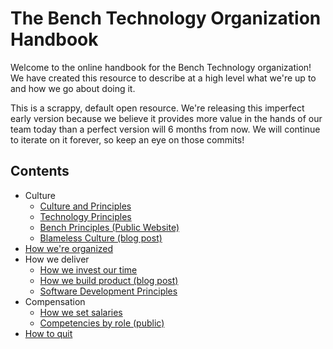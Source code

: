 # The Bench Technology Organization Handbook

Welcome to the online handbook for the Bench Technology organization! We have created this resource to describe at a high level what we're up to and how we go about doing it.

This is a scrappy, default open resource. We're releasing this imperfect early version because we believe it provides more value in the hands of our team today than a perfect version will 6 months from now. We will continue to iterate on it forever, so keep an eye on those commits!

## Contents

- Culture
  - [Culture and Principles](culture-and-principles.md)
  - [Technology Principles](technology-principles.md)
  - [Bench Principles (Public Website)](https://bench.co/go/culture)
  - [Blameless Culture (blog post)](https://medium.com/bench-engineering/breaking-good-55fed1d81aac)
- [How we're organized](how-were-organized.md)
- How we deliver
  - [How we invest our time](how-we-invest-our-time.md)
  - [How we build product (blog post)](https://medium.com/lifeatbench/how-we-build-product-at-bench-a095d7f62872)
  - [Software Development Principles](software-development-principles.md)
- Compensation
  - [How we set salaries](how-we-set-salaries.md)
  - [Competencies by role (public)](https://docs.google.com/spreadsheets/d/1rV2q8TJaY8gHhuAhXaHBLJdld3XLdJG-UbL706SkCAY/edit#gid=221997572)
- [How to quit](how-to-quit.md)

